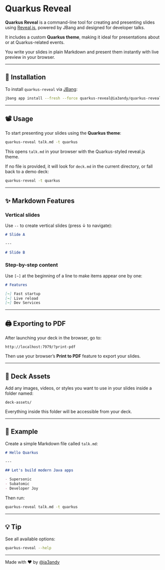 # Quarkus Reveal

**Quarkus Reveal** is a command-line tool for creating and presenting slides using [Reveal.js](https://revealjs.com), powered by JBang and designed for developer talks.

It includes a custom **Quarkus theme**, making it ideal for presentations about or at Quarkus-related events.

You write your slides in plain Markdown and present them instantly with live preview in your browser.

---

## 🚀 Installation

To install `quarkus-reveal` via [JBang](https://jbang.dev):

```bash
jbang app install --fresh --force quarkus-reveal@ia3andy/quarkus-reveal
```

---

## 📽 Usage

To start presenting your slides using the **Quarkus theme**:

```bash
quarkus-reveal talk.md -t quarkus
```

This opens `talk.md` in your browser with the Quarkus-styled reveal.js theme.

If no file is provided, it will look for `deck.md` in the current directory, or fall back to a demo deck:

```bash
quarkus-reveal -t quarkus
```

---

## ✨ Markdown Features

### Vertical slides

Use `--` to create vertical slides (press ↓ to navigate):

```markdown
# Slide A

---

# Slide B
```

### Step-by-step content

Use `[~]` at the beginning of a line to make items appear one by one:

```markdown
# Features

[~] Fast startup  
[~] Live reload  
[~] Dev Services  
```

---

## 🖨 Exporting to PDF

After launching your deck in the browser, go to:

```
http://localhost:7979/?print-pdf
```

Then use your browser’s **Print to PDF** feature to export your slides.

---

## 🎨 Deck Assets

Add any images, videos, or styles you want to use in your slides inside a folder named:

```
deck-assets/
```

Everything inside this folder will be accessible from your deck.

---

## 🧪 Example

Create a simple Markdown file called `talk.md`:

```markdown
# Hello Quarkus

---

## Let's build modern Java apps

- Supersonic
- Subatomic
- Developer Joy
```

Then run:

```bash
quarkus-reveal talk.md -t quarkus
```

---

## 💡 Tip

See all available options:

```bash
quarkus-reveal --help
```

---

Made with ❤️ by [@ia3andy](https://github.com/ia3andy)
